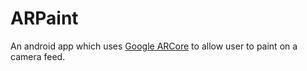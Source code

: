 # ARPaint

An android app which uses [Google ARCore](https://developers.google.com/ar) to allow user to paint on a camera feed. 

